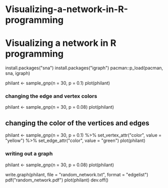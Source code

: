 # Visualizing-a-network-in-R-programming
# Visualizing a network in R programming ### 
install.packages("sna")
install.packages("igraph")
pacman::p_load(pacman, sna, igraph)

philant <- sample_gnp(n = 30, p = 0.1)
plot(philant)


### changing the edge and vertex colors 
philant <- sample_gnp(n = 30, p = 0.08)
plot(philant)

## changing the color of the vertices and edges 
philant <- sample_gnp(n = 30, p = 0.1) %>% 
  set_vertex_attr("color", value = "yellow") %>% 
  set_edge_attr("color", value = "green")
plot(philant)

### writing out a graph 
philant <- sample_gnp(n = 30, p = 0.08)
plot(philant)

write.graph(philant, file = "random_network.txt", format = "edgelist")
pdf("random_network.pdf")
plot(philant)
dev.off()
